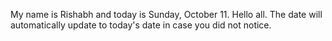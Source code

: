 My name is Rishabh and today is Sunday, October 11. Hello all. The date will automatically update to today's date in case you did not notice.
